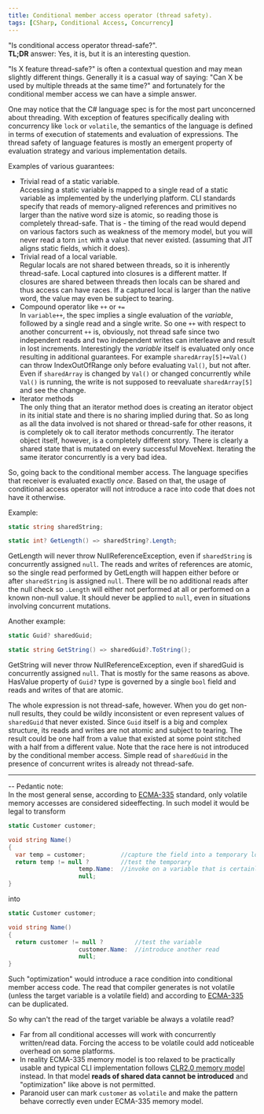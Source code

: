 ```yaml
---
title: Conditional member access operator (thread safety).
tags: [CSharp, Conditional Access, Concurrency]
---
```

"Is conditional access operator thread-safe?".  
**TL;DR** answer: Yes, it is, but it is an interesting question.

"Is X feature thread-safe?" is often a contextual question and may mean slightly different things. Generally it is a casual way of saying: "Can X be used by multiple threads at the same time?" and fortunately for the conditional member access we can have a simple answer.

One may notice that the C# language spec is for the most part unconcerned about threading. With exception of features specifically dealing with concurrency like ```lock``` or ```volatile```, the semantics of the language is defined in terms of execution of statements and evaluation  of expressions. The thread safety of language features is mostly an emergent property of evaluation strategy and various implementation details.

Examples of various guarantees:

- Trivial read of a static variable.  
 Accessing a static variable is mapped to a single read of a static variable as implemented by the underlying platform. CLI standards specify that reads of memory-aligned references and primitives no larger than the native word size is atomic, so reading those is completely thread-safe. That is - the timing of the read would depend on various factors such as weakness of the memory model, but you will never read a torn ```int``` with a value that never existed. (assuming that JIT aligns static fields, which it does).
- Trivial read of a local variable.  
 Regular locals are not shared between threads, so it is inherently thread-safe. Local captured into closures is a different matter. If closures are shared between threads then locals can be shared and thus access can have races. If a captured local is larger than the native word, the value may even be subject to tearing.
- Compound operator like ```++``` or ```+=```  
 In ```variable++```, the spec implies a single evaluation of the _variable_, followed by a single read and a single write. So one ```++``` with respect to another concurrent ```++``` is, obviously, not thread safe since two independent reads and two independent writes can interleave and result in lost increments. Interestingly the _variable_ itself is evaluated only once resulting in additional guarantees. For example ```sharedArray[5]+=Val()``` can throw IndexOutOfRange only before evaluating ```Val()```, but not after.  
 Even if ```sharedArray``` is changed by ```Val()``` or changed concurrently while ```Val()``` is running, the write is not supposed to reevaluate ```sharedArray[5]``` and see the change.
 - Iterator methods  
 The only thing that an iterator method does is creating an iterator object in its initial state and there is no sharing implied during that. So as long as all the data involved is not shared or thread-safe for other reasons, it is completely ok to call iterator methods concurrently.
 The iterator object itself, however, is a completely different story. There is clearly a shared state that is mutated on every successful MoveNext. Iterating the same iterator concurrently is a very bad idea.

So, going back to the conditional member access. The language specifies that receiver is evaluated exactly _once_. Based on that, the usage of conditional access operator will not introduce a race into code that does not have it otherwise.

Example:

```cs
static string sharedString;

static int? GetLength() => sharedString?.Length;
```
GetLength will never throw NullReferenceException, even if ```sharedString``` is concurrently assigned ```null```.
The reads and writes of references are atomic, so the single read performed by GetLength will happen either before or after ```sharedString``` is assigned ```null```. There will be no additional reads after the null check so ```.Length``` will either not performed at all or performed on a known non-null value. It should never be applied to ```null```, even in situations involving concurrent mutations.

Another example:

```cs
static Guid? sharedGuid;

static string GetString() => sharedGuid?.ToString();
```
GetString will never throw NullReferenceException, even if sharedGuid is concurrently assigned ```null```.
That is mostly for the same reasons as above. HasValue property of ```Guid?``` type is governed by a single ```bool``` field and reads and writes of that are atomic.

The whole expression is not thread-safe, however. When you do get non-null results, they could be wildly inconsistent or even represent values of ```sharedGuid``` that never existed. Since ```Guid``` itself is a big and complex structure, its reads and writes are not atomic and subject to tearing. The result could be one half from a value that existed at some point stitched with a half from a different value.
Note that the race here is not introduced by the conditional member access. Simple read of ```sharedGuid``` in the presence of concurrent writes is already not thread-safe.

---

-- Pedantic note:  
In the most general sense, according to [ECMA-335](http://www.ecma-international.org/publications/standards/Ecma-335.htm) standard, only volatile memory accesses are considered sideeffecting. In such model it would be legal to transform

```cs
static Customer customer;

void string Name()
{
  var temp = customer;          //capture the field into a temporary local
  return temp != null ?         //test the temporary
                    temp.Name:  //invoke on a variable that is certainly not null
                    null;
}
```
into

```cs
static Customer customer;

void string Name()
{
  return customer != null ?         //test the variable
                    customer.Name:  //introduce another read
                    null;
}
```

Such "optimization" would introduce a race condition into conditional member access code. The read that compiler generates is not volatile (unless the target variable is a volatile field) and according to [ECMA-335](http://www.ecma-international.org/publications/standards/Ecma-335.htm) can be duplicated.

So why can't the read of the target variable be always a volatile read?  

- Far from all conditional accesses will work with concurrently written/read data. Forcing the access to be volatile could add noticeable overhead on some platforms.
- In reality ECMA-335 memory model is too relaxed to be practically usable and typical CLI implementation follows [CLR2.0 memory model](http://joeduffyblog.com/2007/11/10/clr-20-memory-model/) instead. In that model **reads of shared data cannot be introduced** and "optimization" like above is not permitted.
- Paranoid user can mark ```customer``` as ```volatile``` and make the pattern behave correctly even under ECMA-335 memory model.
